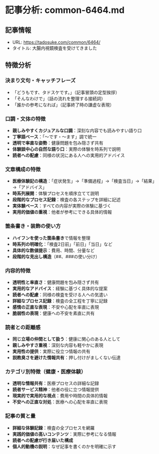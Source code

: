 # 記事分析: common-6464.md

## 記事情報
- URL: https://tadosuke.com/common/6464/
- タイトル: 大腸内視鏡検査を受けてきました

## 特徴分析

### 決まり文句・キャッチフレーズ
- 「どうもです、タドスケです。」（記事冒頭の定型挨拶）
- 「そんなわけで」（話の流れを整理する接続詞）
- 「誰かの参考になれば」（記事終了時の謙虚な表現）

### 口調・文体の特徴
- **親しみやすくカジュアルな口調**：深刻な内容でも読みやすい語り口
- **丁寧語ベース**：「〜です・〜ます」調で統一
- **透明で率直な姿勢**：健康問題を包み隠さず共有
- **体験談中心の自然な語り口**：実際の体験を時系列で説明
- **読者への配慮**：同様の状況にある人への実用的アドバイス

### 文章構成の特徴
- **医療体験記の構造**：「症状発生」→「準備過程」→「検査当日」→「結果」→「アドバイス」
- **時系列展開**：体験プロセスを順序立てて説明
- **段階的なプロセス記録**：検査の各ステップを詳細に記述
- **実体験ベース**：すべての内容が実際の体験に基づく
- **実用的価値の重視**：他者が参考にできる具体的情報

### 箇条書き・装飾の使い方
- **ハイフンを使った箇条書き**で情報を整理
- **時系列の明確化**：「検査2日前」「前日」「当日」など
- **具体的な数値提示**：費用、時間、分量など
- **段階的な見出し構造**（##、###の使い分け）

### 内容的特徴
- **透明性と率直さ**：健康問題を包み隠さず共有
- **実用的なアドバイス**：経験に基づく具体的な提案
- **読者への配慮**：同様の検査を受ける人への気遣い
- **詳細なプロセス記録**：検査の全工程を丁寧に記録
- **感情の正直な表現**：不安や心配を率直に表現
- **脆弱性の表現**：健康への不安を素直に共有

### 読者との距離感
- **同じ立場の仲間として扱う**：健康に関心のある人として
- **親しみやすさ重視**：深刻な内容も軽やかに表現
- **実用性の提供**：実際に役立つ情報の共有
- **説教臭さを避けた情報共有**：押し付けがましくない伝達

### カテゴリ別特徴（健康・医療体験）
- **透明な情報共有**：医療プロセスの詳細な記録
- **読者サービス精神**：他者の役に立つ情報提供
- **現実的で実用的な視点**：費用や時間の具体的情報
- **不安への正直な対処**：医療への心配を率直に表現

### 記事の質と量
- **詳細な体験記録**：検査の全プロセスを網羅
- **実践的価値の高いコンテンツ**：実際に参考になる情報
- **読者への配慮が行き届いた構成**
- **個人的動機の説明**：なぜ記事を書くのかを明確に示す